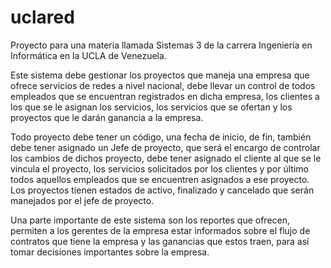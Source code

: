 # uclared

Proyecto para una materia llamada Sistemas 3 de la carrera Ingeniería en Informática en la UCLA de Venezuela.

Este sistema debe gestionar los proyectos que maneja una empresa que ofrece servicios de redes a nivel nacional,
debe llevar un control de todos empleados que se encuentran registrados en dicha empresa, los clientes a los
que se le asignan los servicios, los servicios que se ofertan y los proyectos que le darán ganancia a la empresa.

Todo proyecto debe tener un código, una fecha de inicio, de fin, también debe tener asignado un Jefe de proyecto, 
que será el encargo de controlar los cambios de dichos proyecto, debe tener asignado el cliente al que se le vincula 
el proyecto, los servicios solicitados por los clientes y por último todos aquellos empleados que se encuentren
asignados a ese proyecto. Los proyectos tienen estados de activo, finalizado y cancelado que serán manejados por
el jefe de proyecto.

Una parte importante de este sistema son los reportes que ofrecen, permiten a los gerentes de la empresa estar informados
sobre el flujo de contratos que tiene la empresa y las ganancias que estos traen, para así tomar decisiones importantes
sobre la empresa.
